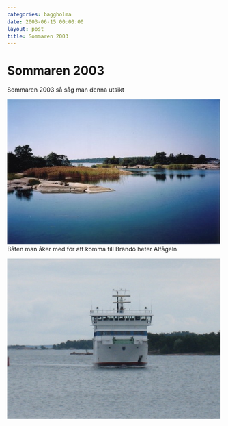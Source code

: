```yaml
---
categories: baggholma
date: 2003-06-15 00:00:00
layout: post
title: Sommaren 2003
---
```


# Sommaren 2003


Sommaren 2003 så såg man denna utsikt   


![](/assets/111166728006_0.jpg)
Båten man åker med för att komma till Brändö heter Alfågeln

![](/assets/111166728006_1.jpg)